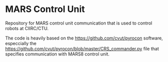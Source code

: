 # MARS Control Unit

Repository for MARS control unit communication that is used to control robots at
CIIRC/CTU.

The code is heavily based on the https://github.com/cvut/pyrocon software, especcially
the https://github.com/cvut/pyrocon/blob/master/CRS_commander.py file that specifies
communication with MARS8 control unit.

